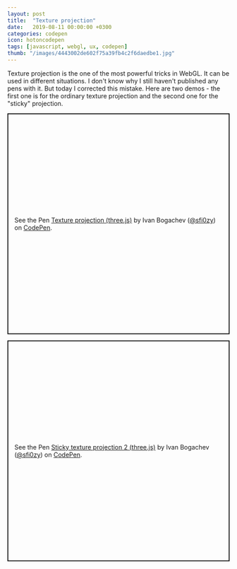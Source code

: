 ```yaml
---
layout: post
title:  "Texture projection"
date:   2019-08-11 00:00:00 +0300
categories: codepen
icon: hotoncodepen
tags: [javascript, webgl, ux, codepen]
thumb: "/images/4443002de602f75a39fb4c2f6daedbe1.jpg"
---
```


Texture projection is the one of the most powerful tricks in WebGL. It can be used in different situations. I don't know why I still haven't published any pens with it. But today I corrected this mistake. Here are two demos - the first one is for the ordinary texture projection and the second one for the "sticky" projection.

<p class="codepen" data-height="500" data-theme-id="light" data-default-tab="result" data-user="sfi0zy" data-slug-hash="mNzREJ" style="height: 500px; box-sizing: border-box; display: flex; align-items: center; justify-content: center; border: 2px solid; margin: 1em 0; padding: 1em;" data-pen-title="Texture projection (three.js)">
  <span>See the Pen <a href="https://codepen.io/sfi0zy/pen/mNzREJ/">
  Texture projection (three.js)</a> by Ivan Bogachev (<a href="https://codepen.io/sfi0zy">@sfi0zy</a>)
  on <a href="https://codepen.io">CodePen</a>.</span>
</p>


<p class="codepen" data-height="500" data-theme-id="light" data-default-tab="result" data-user="sfi0zy" data-slug-hash="NQOdGd" style="height: 500px; box-sizing: border-box; display: flex; align-items: center; justify-content: center; border: 2px solid; margin: 1em 0; padding: 1em;" data-pen-title="Sticky texture projection 2 (three.js)">
  <span>See the Pen <a href="https://codepen.io/sfi0zy/pen/NQOdGd/">
  Sticky texture projection 2 (three.js)</a> by Ivan Bogachev (<a href="https://codepen.io/sfi0zy">@sfi0zy</a>)
  on <a href="https://codepen.io">CodePen</a>.</span>
</p>


<script async src="https://static.codepen.io/assets/embed/ei.js"></script>

